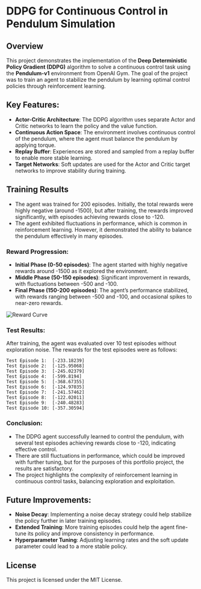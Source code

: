 
# DDPG for Continuous Control in Pendulum Simulation

## Overview
This project demonstrates the implementation of the **Deep Deterministic Policy Gradient (DDPG)** algorithm to solve a continuous control task using the **Pendulum-v1** environment from OpenAI Gym. The goal of the project was to train an agent to stabilize the pendulum by learning optimal control policies through reinforcement learning.

## Key Features:
- **Actor-Critic Architecture**: The DDPG algorithm uses separate Actor and Critic networks to learn the policy and the value function.
- **Continuous Action Space**: The environment involves continuous control of the pendulum, where the agent must balance the pendulum by applying torque.
- **Replay Buffer**: Experiences are stored and sampled from a replay buffer to enable more stable learning.
- **Target Networks**: Soft updates are used for the Actor and Critic target networks to improve stability during training.

## Training Results
- The agent was trained for 200 episodes. Initially, the total rewards were highly negative (around -1500), but after training, the rewards improved significantly, with episodes achieving rewards close to -120.
- The agent exhibited fluctuations in performance, which is common in reinforcement learning. However, it demonstrated the ability to balance the pendulum effectively in many episodes.

### Reward Progression:
- **Initial Phase (0-50 episodes)**: The agent started with highly negative rewards around -1500 as it explored the environment.
- **Middle Phase (50-150 episodes)**: Significant improvement in rewards, with fluctuations between -500 and -100.
- **Final Phase (150-200 episodes)**: The agent’s performance stabilized, with rewards ranging between -500 and -100, and occasional spikes to near-zero rewards.

![Reward Curve](reward_curve.png)  <!-- Add your reward curve image here -->

### Test Results:
After training, the agent was evaluated over 10 test episodes without exploration noise. The rewards for the test episodes were as follows:

```
Test Episode 1:  [-233.18239]
Test Episode 2:  [-125.95068]
Test Episode 3:  [-245.02379]
Test Episode 4:  [-599.8194]
Test Episode 5:  [-368.67355]
Test Episode 6:  [-124.97035]
Test Episode 7:  [-241.57462]
Test Episode 8:  [-122.02011]
Test Episode 9:  [-240.48283]
Test Episode 10: [-357.30594]
```

### Conclusion:
- The DDPG agent successfully learned to control the pendulum, with several test episodes achieving rewards close to -120, indicating effective control. 
- There are still fluctuations in performance, which could be improved with further tuning, but for the purposes of this portfolio project, the results are satisfactory.
- The project highlights the complexity of reinforcement learning in continuous control tasks, balancing exploration and exploitation.

## Future Improvements:
- **Noise Decay**: Implementing a noise decay strategy could help stabilize the policy further in later training episodes.
- **Extended Training**: More training episodes could help the agent fine-tune its policy and improve consistency in performance.
- **Hyperparameter Tuning**: Adjusting learning rates and the soft update parameter could lead to a more stable policy.


## License
This project is licensed under the MIT License.

